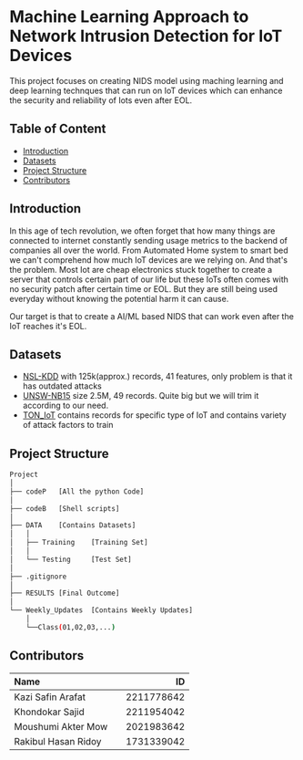 # Machine Learning Approach to Network Intrusion Detection for IoT Devices

This project focuses on creating NIDS model using maching learning and deep learning technques that can run on IoT devices which can enhance the security and reliability of Iots even after EOL.

## Table of Content

- [Introduction](#introduction)
- [Datasets](#datasets)
- [Project Structure](#project-structure)
- [Contributors](#contributors)

## Introduction

In this age of tech revolution, we often forget that how many things are connected to internet constantly sending usage metrics to the backend of companies all over the world. From Automated Home system to smart bed we can't comprehend how much IoT devices are we relying on. And that's the problem. Most Iot are cheap electronics stuck together to create a server that controls certain part of our life but these IoTs often comes with no security patch after certain time or EOL. But they are still being used everyday without knowing the potential harm it can cause.

Our target is that to create a AI/ML based NIDS that can work even after the IoT reaches it's EOL.

## Datasets

- [NSL-KDD](https://www.unb.ca/cic/datasets/nsl.html) with 125k(approx.) records, 41 features, only problem is that it has outdated attacks
- [UNSW-NB15](https://research.unsw.edu.au/projects/unsw-nb15-dataset) size 2.5M, 49 records. Quite big but we will trim it according to our need.
- [TON_IoT](https://research.unsw.edu.au/projects/toniot-datasets) contains records for specific type of IoT and contains variety of attack factors to train

## Project Structure

```bash
Project 
│
├── codeP   [All the python Code]
│
├── codeB   [Shell scripts]
│
├── DATA    [Contains Datasets]
│   │
│   ├── Training    [Training Set]
│   │
│   └── Testing     [Test Set]
│
├── .gitignore
│
├── RESULTS [Final Outcome]
│
└── Weekly_Updates  [Contains Weekly Updates]
    │
    └──Class(01,02,03,...)
```

## Contributors

| Name                  |   | ID         |
|:----------------------|---|-----------:|
|   Kazi Safin Arafat   |   | 2211778642 |
|   Khondokar Sajid     |   | 2211954042 |
|   Moushumi Akter Mow  |   | 2021983642 |
|   Rakibul Hasan Ridoy |   | 1731339042 |

